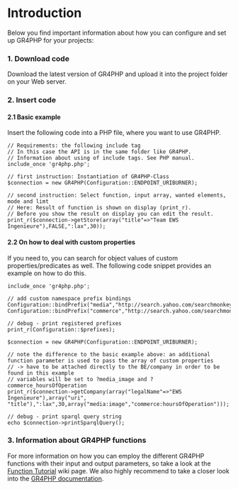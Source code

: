 # Introduction #

Below you find important information about how you can configure and set up GR4PHP for your projects:

### 1. Download code ###

Download the latest version of GR4PHP and upload it into the project folder on your Web server.

### 2. Insert code ###

#### 2.1 Basic example ####

Insert the following code into a PHP file, where you want to use GR4PHP.

```
// Requirements: the following include tag
// In this case the API is in the same folder like GR4PHP.
// Information about using of include tags. See PHP manual. 
include_once 'gr4php.php';

// first instruction: Instantiation of GR4PHP-Class
$connection = new GR4PHP(Configuration::ENDPOINT_URIBURNER);

// second instruction: Select function, input array, wanted elements, mode and limt
// Here: Result of function is shown on display (print_r). 
// Before you show the result on display you can edit the result.   
print_r($connection->getStore(array("title"=>"Team EWS Ingenieure"),FALSE,":lax",30));
```

#### 2.2 On how to deal with custom properties ####

If you need to, you can search for object values of custom properties/predicates as well. The following code snippet provides an example on how to do this.

```
include_once 'gr4php.php';

// add custom namespace prefix bindings
Configuration::bindPrefix("media","http://search.yahoo.com/searchmonkey/media/");
Configuration::bindPrefix("commerce","http://search.yahoo.com/searchmonkey/commerce/");

// debug - print registered prefixes
print_r(Configuration::$prefixes);

$connection = new GR4PHP(Configuration::ENDPOINT_URIBURNER);

// note the difference to the basic example above: an additional function parameter is used to pass the array of custom properties
// -> have to be attached directly to the BE/company in order to be found in this example
// variables will be set to ?media_image and ?commerce_hoursOfOperation
print_r($connection->getCompany(array("legalName"=>"EWS Ingenieure"),array("uri", "title"),":lax",30,array("media:image","commerce:hoursOfOperation")));

// debug - print sparql query string
echo $connection->printSparqlQuery();
```

### 3. Information about GR4PHP functions ###

For more information on how you can employ the different GR4PHP functions with their input and output parameters, so take a look at the [Function Tutorial](http://code.google.com/p/gr4php/wiki/Function_Tutorial) wiki page. We also highly recommend to take a closer look into the [GR4PHP documentation](http://www.ebusiness-unibw.org/tools/gr4php/doc/).